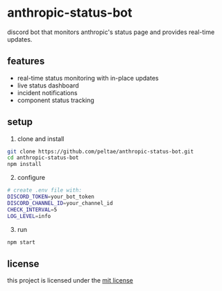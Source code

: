# anthropic-status-bot

discord bot that monitors anthropic's status page and provides real-time updates.

## features

- real-time status monitoring with in-place updates
- live status dashboard
- incident notifications
- component status tracking

## setup

1. clone and install
```bash
git clone https://github.com/peltae/anthropic-status-bot.git
cd anthropic-status-bot
npm install
```

2. configure
```bash
# create .env file with:
DISCORD_TOKEN=your_bot_token
DISCORD_CHANNEL_ID=your_channel_id
CHECK_INTERVAL=5
LOG_LEVEL=info
```

3. run
```bash
npm start
```

## license

this project is licensed under the [mit license](LICENSE)
